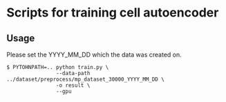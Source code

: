 # Scripts for training cell autoencoder

## Usage
Please set the YYYY_MM_DD which the data was created on.

```
$ PYTOHNPATH=.. python train.py \
                --data-path ../dataset/preprocess/mp_dataset_30000_YYYY_MM_DD \
                -o result \
                --gpu
```